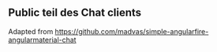 ## Public teil des Chat clients

Adapted from https://github.com/madvas/simple-angularfire-angularmaterial-chat
